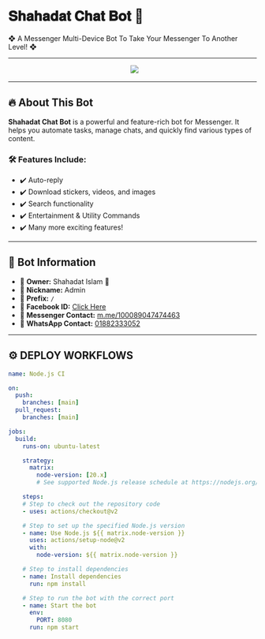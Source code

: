 # 𝐒𝐡𝐚𝐡𝐚𝐝𝐚𝐭 𝐂𝐡𝐚𝐭 𝐁𝐨𝐭 🔰

❖ A Messenger Multi-Device Bot To Take Your Messenger To Another Level! ❖

---

<p align="center">
  <img src='https://i.imgur.com/c6oAW6W.png'/>
</p>

---

## 🔥 About This Bot

**Shahadat Chat Bot** is a powerful and feature-rich bot for Messenger. It helps you automate tasks, manage chats, and quickly find various types of content.

### 🛠 Features Include:
- ✔️ Auto-reply  
- ✔️ Download stickers, videos, and images  
- ✔️ Search functionality  
- ✔️ Entertainment & Utility Commands  
- ✔️ Many more exciting features!

---

## 📌 Bot Information

- 🔹 **Owner:** Shahadat Islam 💫  
- 🔹 **Nickname:** Admin  
- 🔹 **Prefix:** `/`  
- 🔹 **Facebook ID:** [Click Here](https://www.facebook.com/100089047474463)  
- 🔹 **Messenger Contact:** [m.me/100089047474463](https://m.me/100089047474463)  
- 🔹 **WhatsApp Contact:** [01882333052](https://wa.me/8801882333052)

---

## ⚙️ DEPLOY WORKFLOWS

```yaml
name: Node.js CI

on:
  push:
    branches: [main]
  pull_request:
    branches: [main]

jobs:
  build:
    runs-on: ubuntu-latest

    strategy:
      matrix:
        node-version: [20.x]
        # See supported Node.js release schedule at https://nodejs.org/en/about/releases/

    steps:
    # Step to check out the repository code
    - uses: actions/checkout@v2

    # Step to set up the specified Node.js version
    - name: Use Node.js ${{ matrix.node-version }}
      uses: actions/setup-node@v2
      with:
        node-version: ${{ matrix.node-version }}

    # Step to install dependencies
    - name: Install dependencies
      run: npm install

    # Step to run the bot with the correct port
    - name: Start the bot
      env:
        PORT: 8080
      run: npm start
